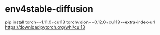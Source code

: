 # env4stable-diffusion


pip install torch==1.11.0+cu113 torchvision==0.12.0+cu113 --extra-index-url https://download.pytorch.org/whl/cu113
